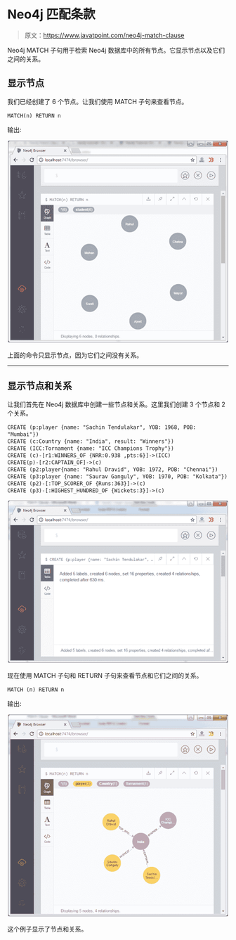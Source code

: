 # Neo4j 匹配条款

> 原文：<https://www.javatpoint.com/neo4j-match-clause>

Neo4j MATCH 子句用于检索 Neo4j 数据库中的所有节点。它显示节点以及它们之间的关系。

## 显示节点

我们已经创建了 6 个节点。让我们使用 MATCH 子句来查看节点。

```
MATCH(n) RETURN n 

```

输出:

![Neo4j Match function 1](img/6e15a258243a2be16909c652b1059a55.png)

上面的命令只显示节点，因为它们之间没有关系。

* * *

## 显示节点和关系

让我们首先在 Neo4j 数据库中创建一些节点和关系。这里我们创建 3 个节点和 2 个关系。

```
CREATE (p:player {name: "Sachin Tendulakar", YOB: 1968, POB: "Mumbai"}) 
CREATE (c:Country {name: "India", result: "Winners"}) 
CREATE (ICC:Tornament {name: "ICC Champions Trophy"}) 
CREATE (c)-[r1:WINNERS_OF {NRR:0.938 ,pts:6}]->(ICC) 
CREATE(p)-[r2:CAPTAIN_OF]->(c)  
CREATE (p2:player{name: "Rahul Dravid", YOB: 1972, POB: "Chennai"}) 
CREATE (p3:player {name: "Saurav Ganguly", YOB: 1970, POB: "Kolkata"})  
CREATE (p2)-[:TOP_SCORER_OF {Runs:363}]->(c) 
CREATE (p3)-[:HIGHEST_HUNDRED_OF {Wickets:3}]->(c) 

```

![Neo4j Match function 2](img/4c9d51f566aa785101d137f700083b9e.png)

现在使用 MATCH 子句和 RETURN 子句来查看节点和它们之间的关系。

```
MATCH (n) RETURN n

```

输出:

![Neo4j Match function 3](img/f53de6e5e8a44e17f7735f864725dfb7.png)

这个例子显示了节点和关系。